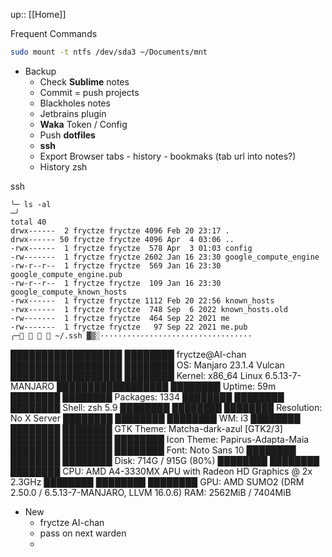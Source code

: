 up:: [[Home]]

Frequent Commands
```sh
sudo mount -t ntfs /dev/sda3 ~/Documents/mnt
```

- Backup
	- Check **Sublime** notes
	- Commit = push projects
	- Blackholes notes
	- Jetbrains plugin
	- **Waka** Token / Config
	- Push **dotfiles**
	- **ssh**
	- Export Browser tabs - history - bookmaks (tab url into notes?)
	- History zsh

ssh
```
╰─ ls -al                                                                                                                           ─╯
total 40
drwx------  2 fryctze fryctze 4096 Feb 20 23:17 .
drwx------ 50 fryctze fryctze 4096 Apr  4 03:06 ..
-rwx------  1 fryctze fryctze  578 Apr  3 01:03 config
-rw-------  1 fryctze fryctze 2602 Jan 16 23:30 google_compute_engine
-rw-r--r--  1 fryctze fryctze  569 Jan 16 23:30 google_compute_engine.pub
-rw-r--r--  1 fryctze fryctze  109 Jan 16 23:30 google_compute_known_hosts
-rwx------  1 fryctze fryctze 1112 Feb 20 22:56 known_hosts
-rwx------  1 fryctze fryctze  748 Sep  6 2022 known_hosts.old
-rw-------  1 fryctze fryctze  464 Sep 22 2021 me
-rw-------  1 fryctze fryctze   97 Sep 22 2021 me.pub
╭─    ~/.ssh ▓▒░··································
```


 ██████████████████  ████████     fryctze@AI-chan
 ██████████████████  ████████     OS: Manjaro 23.1.4 Vulcan
 ██████████████████  ████████     Kernel: x86_64 Linux 6.5.13-7-MANJARO
 ██████████████████  ████████     Uptime: 59m
 ████████            ████████     Packages: 1334
 ████████  ████████  ████████     Shell: zsh 5.9
 ████████  ████████  ████████     Resolution: No X Server
 ████████  ████████  ████████     WM: i3
 ████████  ████████  ████████     GTK Theme: Matcha-dark-azul [GTK2/3]
 ████████  ████████  ████████     Icon Theme: Papirus-Adapta-Maia
 ████████  ████████  ████████     Font: Noto Sans 10
 ████████  ████████  ████████     Disk: 714G / 915G (80%)
 ████████  ████████  ████████     CPU: AMD A4-3330MX APU with Radeon HD Graphics @ 2x 2.3GHz
 ████████  ████████  ████████     GPU: AMD SUMO2 (DRM 2.50.0 / 6.5.13-7-MANJARO, LLVM 16.0.6)
                                  RAM: 2562MiB / 7404MiB



- New
	- fryctze AI-chan
	- pass on next warden
	- 